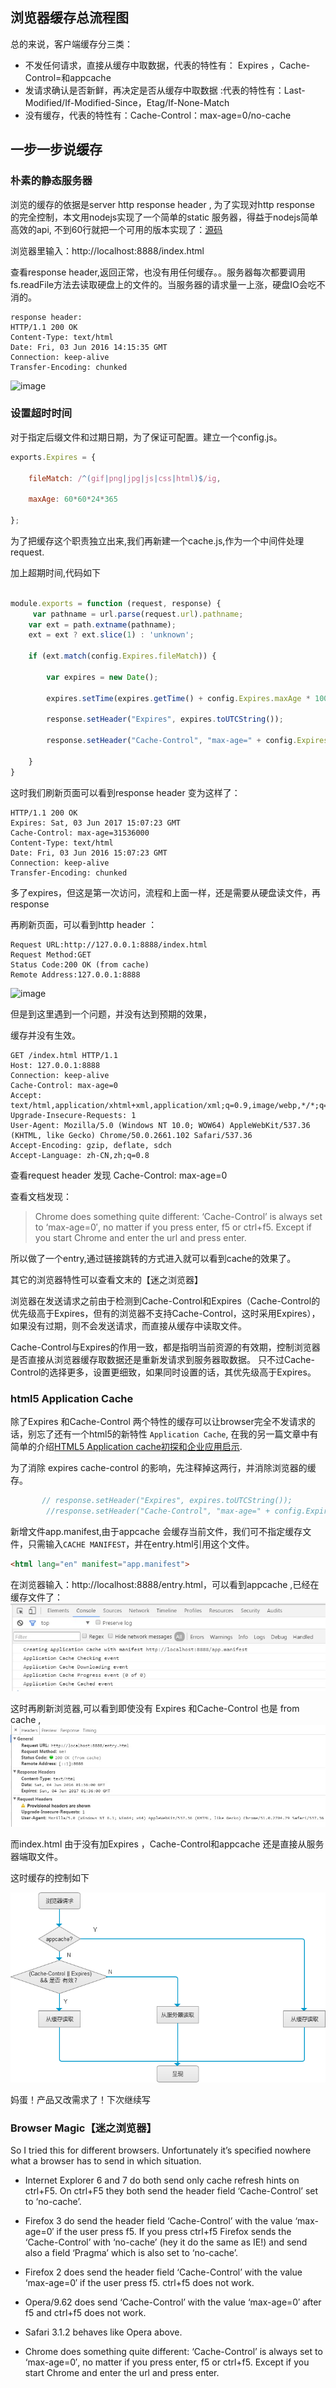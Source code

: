 
## 浏览器缓存总流程图




总的来说，客户端缓存分三类：

- 不发任何请求，直接从缓存中取数据，代表的特性有： Expires ，Cache-Control=<number>和appcache
- 发请求确认是否新鲜，再决定是否从缓存中取数据 :代表的特性有：Last-Modified/If-Modified-Since，Etag/If-None-Match
- 没有缓存，代表的特性有：Cache-Control：max-age=0/no-cache




## 一步一步说缓存

### 朴素的静态服务器
浏览的缓存的依据是server http response header , 为了实现对http response 的完全控制，本文用nodejs实现了一个简单的static 服务器，得益于nodejs简单高效的api,
不到60行就把一个可用的版本实现了：[源码](https://github.com/etoah/BrowserCachePolicy/step1)

浏览器里输入：http://localhost:8888/index.html

查看response header,返回正常，也没有用任何缓存。。服务器每次都要调用fs.readFile方法去读取硬盘上的文件的。当服务器的请求量一上涨，硬盘IO会吃不消的。 


```
response header:
HTTP/1.1 200 OK
Content-Type: text/html
Date: Fri, 03 Jun 2016 14:15:35 GMT
Connection: keep-alive
Transfer-Encoding: chunked
```

![image](https://cloud.githubusercontent.com/assets/7630567/15781552/40d604d6-29d9-11e6-845c-71c0a522006d.png)

###  设置超时时间


对于指定后缀文件和过期日期，为了保证可配置。建立一个config.js。

```javascript
exports.Expires = {

    fileMatch: /^(gif|png|jpg|js|css|html)$/ig,

    maxAge: 60*60*24*365

};
```
为了把缓存这个职责独立出来,我们再新建一个cache.js,作为一个中间件处理request.

加上超期时间,代码如下

```javascript

module.exports = function (request, response) {
     var pathname = url.parse(request.url).pathname;
    var ext = path.extname(pathname);
    ext = ext ? ext.slice(1) : 'unknown';

    if (ext.match(config.Expires.fileMatch)) {

        var expires = new Date();

        expires.setTime(expires.getTime() + config.Expires.maxAge * 1000);

        response.setHeader("Expires", expires.toUTCString());
        
        response.setHeader("Cache-Control", "max-age=" + config.Expires.maxAge);

    }
}

```
这时我们刷新页面可以看到response header 变为这样了：
```
HTTP/1.1 200 OK
Expires: Sat, 03 Jun 2017 15:07:23 GMT
Cache-Control: max-age=31536000
Content-Type: text/html
Date: Fri, 03 Jun 2016 15:07:23 GMT
Connection: keep-alive
Transfer-Encoding: chunked
```
多了expires，但这是第一次访问，流程和上面一样，还是需要从硬盘读文件，再response

再刷新页面，可以看到http header ：

```
Request URL:http://127.0.0.1:8888/index.html
Request Method:GET
Status Code:200 OK (from cache)
Remote Address:127.0.0.1:8888
```
![image](https://cloud.githubusercontent.com/assets/7630567/15796041/2eb5e414-2a2a-11e6-9395-7a7db2451db1.png)


但是到这里遇到一个问题，并没有达到预期的效果，

缓存并没有生效。

```
GET /index.html HTTP/1.1
Host: 127.0.0.1:8888
Connection: keep-alive
Cache-Control: max-age=0
Accept: text/html,application/xhtml+xml,application/xml;q=0.9,image/webp,*/*;q=0.8
Upgrade-Insecure-Requests: 1
User-Agent: Mozilla/5.0 (Windows NT 10.0; WOW64) AppleWebKit/537.36 (KHTML, like Gecko) Chrome/50.0.2661.102 Safari/537.36
Accept-Encoding: gzip, deflate, sdch
Accept-Language: zh-CN,zh;q=0.8
```

查看request header 发现 Cache-Control: max-age=0


查看文档发现：
>Chrome does something quite different: ‘Cache-Control’ is always set to ‘max-age=0′, no matter if you press enter, f5 or ctrl+f5. Except if you start Chrome and enter the url and press enter.

所以做了一个entry,通过链接跳转的方式进入就可以看到cache的效果了。

其它的浏览器特性可以查看文末的【迷之浏览器】

浏览器在发送请求之前由于检测到Cache-Control和Expires（Cache-Control的优先级高于Expires，但有的浏览器不支持Cache-Control，这时采用Expires），
如果没有过期，则不会发送请求，而直接从缓存中读取文件。 

Cache-Control与Expires的作用一致，都是指明当前资源的有效期，控制浏览器是否直接从浏览器缓存取数据还是重新发请求到服务器取数据。
只不过Cache-Control的选择更多，设置更细致，如果同时设置的话，其优先级高于Expires。



### html5 Application Cache

除了Expires 和Cache-Control 两个特性的缓存可以让browser完全不发请求的话，别忘了还有一个html5的新特性 `Application Cache`,
在我的另一篇文章中有简单的介绍[HTML5 Application cache初探和企业应用启示](http://www.cnblogs.com/etoah/p/4931903.html).

为了消除 expires cache-control 的影响，先注释掉这两行，并消除浏览器的缓存。
``` javascript
       // response.setHeader("Expires", expires.toUTCString());
        //response.setHeader("Cache-Control", "max-age=" + config.Expires.maxAge);
```
新增文件app.manifest,由于appcache 会缓存当前文件，我们可不指定缓存文件，只需输入`CACHE MANIFEST`，并在entry.html引用这个文件。
```html
<html lang="en" manifest="app.manifest">
```
在浏览器输入：http://localhost:8888/entry.html，可以看到appcache ,已经在缓存文件了：     
![img](./assets/appcache.jpg)

这时再刷新浏览器,可以看到即使没有 Expires 和Cache-Control 也是 from cache ,
![img](./assets/appcache.header.jpg)

而index.html 由于没有加Expires ，Cache-Control和appcache 还是直接从服务器端取文件。

这时缓存的控制如下

![img](./assets/norequestcache.png)


妈蛋！产品又改需求了！下次继续写









 


















### Browser Magic【迷之浏览器】

So I tried this for different browsers. Unfortunately it’s specified nowhere what a browser has to send in which situation.

- Internet Explorer 6 and 7 do both send only cache refresh hints on ctrl+F5. On ctrl+F5 they both send the header field ‘Cache-Control’ set to ‘no-cache’.

- Firefox 3 do send the header field ‘Cache-Control’ with the value ‘max-age=0′ if the user press f5. If you press ctrl+f5 Firefox sends the ‘Cache-Control’ with ‘no-cache’ (hey it do the same as IE!) and send also a field ‘Pragma’ which is also set to ‘no-cache’.

- Firefox 2 does send the header field ‘Cache-Control’ with the value ‘max-age=0′ if the user press f5. ctrl+f5 does not work.

- Opera/9.62 does send ‘Cache-Control’ with the value ‘max-age=0′ after f5 and ctrl+f5 does not work.

- Safari 3.1.2 behaves like Opera above.

- Chrome does something quite different: ‘Cache-Control’ is always set to ‘max-age=0′, no matter if you press enter, f5 or ctrl+f5. Except if you start Chrome and enter the url and press enter.








